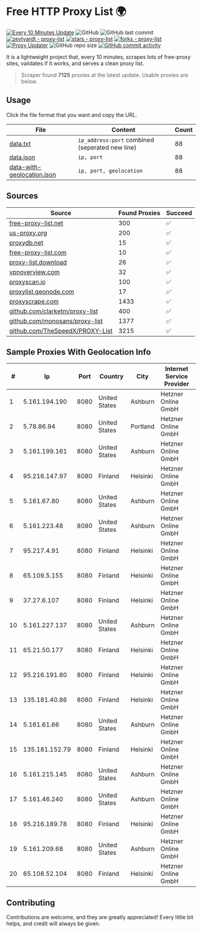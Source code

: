 
# Free HTTP Proxy List 🌍

[![Every 10 Minutes Update](https://github.com/mertguvencli/http-proxy-list/actions/workflows/main.yml/badge.svg?branch=main)](https://github.com/mertguvencli/http-proxy-list/actions/workflows/main.yml)
![GitHub](https://img.shields.io/github/license/mertguvencli/http-proxy-list)
![GitHub last commit](https://img.shields.io/github/last-commit/mertguvencli/http-proxy-list)
[![zevtyardt - proxy-list](https://img.shields.io/static/v1?label=zevtyardt&message=proxy-list&color=blue&logo=github)](https://github.com/zevtyardt/proxy-list "Go to GitHub repo")
[![stars - proxy-list](https://img.shields.io/github/stars/zevtyardt/proxy-list?style=social)](https://github.com/zevtyardt/proxy-list)
[![forks - proxy-list](https://img.shields.io/github/forks/zevtyardt/proxy-list?style=social)](https://github.com/zevtyardt/proxy-list)
[![Proxy Updater](https://github.com/zevtyardt/proxy-list/workflows/Proxy%20Updater/badge.svg)](https://github.com/zevtyardt/proxy-list/actions?query=workflow:"Proxy+Updater")
![GitHub repo size](https://img.shields.io/github/repo-size/zevtyardt/proxy-list)
[![GitHub commit activity](https://img.shields.io/github/commit-activity/m/zevtyardt/proxy-list?logo=commits)](https://github.com/zevtyardt/proxy-list/commits/main)

It is a lightweight project that, every 10 minutes, scrapes lots of free-proxy sites, validates if it works, and serves a clean proxy list.

> Scraper found **7125** proxies at the latest update. Usable proxies are below.

## Usage

Click the file format that you want and copy the URL.

|File|Content|Count|
|----|-------|-----|
|[data.txt](https://raw.githubusercontent.com/mertguvencli/http-proxy-list/main/proxy-list/data.txt)|`ip_address:port` combined (seperated new line)|88|
|[data.json](https://raw.githubusercontent.com/mertguvencli/http-proxy-list/main/proxy-list/data.json)|`ip, port`|88|
|[data-with-geolocation.json](https://raw.githubusercontent.com/mertguvencli/http-proxy-list/main/proxy-list/data-with-geolocation.json)|`ip, port, geolocation`|88|

## Sources

|Source|Found Proxies|Succeed|
|------|-------------|-------|
|[free-proxy-list.net](https://free-proxy-list.net)|300|✅|
|[us-proxy.org](https://www.us-proxy.org)|200|✅|
|[proxydb.net](http://proxydb.net)|15|✅|
|[free-proxy-list.com](https://free-proxy-list.com/?page=&port=&type%5B%5D=http&type%5B%5D=https&up_time=0&search=Search)|10|✅|
|[proxy-list.download](https://www.proxy-list.download/HTTP)|26|✅|
|[vpnoverview.com](https://vpnoverview.com/privacy/anonymous-browsing/free-proxy-servers)|32|✅|
|[proxyscan.io](https://www.proxyscan.io)|100|✅|
|[proxylist.geonode.com](https://proxylist.geonode.com/api/proxy-list?limit=300&page=1&sort_by=lastChecked&sort_type=desc&protocols=http,https)|17|✅|
|[proxyscrape.com](https://api.proxyscrape.com/v2/?request=displayproxies&protocol=http&timeout=10000&country=all&ssl=all&anonymity=all)|1433|✅|
|[github.com/clarketm/proxy-list](https://raw.githubusercontent.com/clarketm/proxy-list/master/proxy-list-raw.txt)|400|✅|
|[github.com/monosans/proxy-list](https://raw.githubusercontent.com/monosans/proxy-list/main/proxies/http.txt)|1377|✅|
|[github.com/TheSpeedX/PROXY-List](https://raw.githubusercontent.com/TheSpeedX/PROXY-List/master/http.txt)|3215|✅|


## Sample Proxies With Geolocation Info

|#|Ip|Port|Country|City|Internet Service Provider|
|-|--|----|-------|----|-------------------------|
|1|5.161.194.190|8080|United States|Ashburn|Hetzner Online GmbH|
|2|5.78.86.94|8080|United States|Portland|Hetzner Online GmbH|
|3|5.161.199.161|8080|United States|Ashburn|Hetzner Online GmbH|
|4|95.216.147.97|8080|Finland|Helsinki|Hetzner Online GmbH|
|5|5.161.67.80|8080|United States|Ashburn|Hetzner Online GmbH|
|6|5.161.223.48|8080|United States|Ashburn|Hetzner Online GmbH|
|7|95.217.4.91|8080|Finland|Helsinki|Hetzner Online GmbH|
|8|65.109.5.155|8080|Finland|Helsinki|Hetzner Online GmbH|
|9|37.27.6.107|8080|Finland|Helsinki|Hetzner Online GmbH|
|10|5.161.227.137|8080|United States|Ashburn|Hetzner Online GmbH|
|11|65.21.50.177|8080|Finland|Helsinki|Hetzner Online GmbH|
|12|95.216.191.80|8080|Finland|Helsinki|Hetzner Online GmbH|
|13|135.181.40.86|8080|Finland|Helsinki|Hetzner Online GmbH|
|14|5.161.61.66|8080|United States|Ashburn|Hetzner Online GmbH|
|15|135.181.152.79|8080|Finland|Helsinki|Hetzner Online GmbH|
|16|5.161.215.145|8080|United States|Ashburn|Hetzner Online GmbH|
|17|5.161.46.240|8080|United States|Ashburn|Hetzner Online GmbH|
|18|95.216.189.78|8080|Finland|Helsinki|Hetzner Online GmbH|
|19|5.161.209.68|8080|United States|Ashburn|Hetzner Online GmbH|
|20|65.108.52.104|8080|Finland|Helsinki|Hetzner Online GmbH|



## Contributing

Contributions are welcome, and they are greatly appreciated! Every
little bit helps, and credit will always be given.


